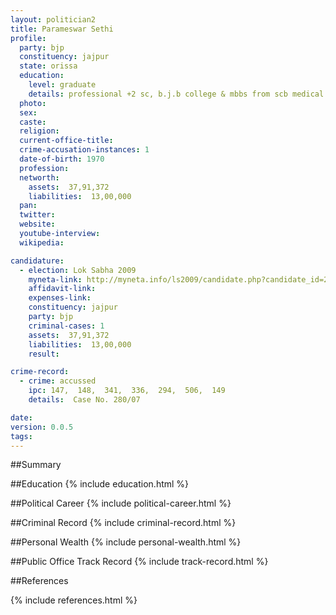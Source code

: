 ```yaml
---
layout: politician2
title: Parameswar Sethi
profile: 
  party: bjp
  constituency: jajpur
  state: orissa
  education: 
    level: graduate
    details: professional +2 sc, b.j.b college & mbbs from scb medical  college, cuttack under utkal university-1994
  photo: 
  sex: 
  caste: 
  religion: 
  current-office-title: 
  crime-accusation-instances: 1
  date-of-birth: 1970
  profession: 
  networth: 
    assets:  37,91,372
    liabilities:  13,00,000
  pan: 
  twitter: 
  website: 
  youtube-interview: 
  wikipedia: 

candidature: 
  - election: Lok Sabha 2009
    myneta-link: http://myneta.info/ls2009/candidate.php?candidate_id=2294
    affidavit-link: 
    expenses-link: 
    constituency: jajpur 
    party: bjp
    criminal-cases: 1
    assets:  37,91,372
    liabilities:  13,00,000
    result:  

crime-record: 
  - crime: accussed
    ipc: 147,  148,  341,  336,  294,  506,  149
    details:  Case No. 280/07  

date: 
version: 0.0.5
tags: 
---
```

##Summary


##Education
{% include education.html %}


##Political Career
{% include political-career.html %}


##Criminal Record
{% include criminal-record.html %}


##Personal Wealth
{% include personal-wealth.html %}


##Public Office Track Record
{% include track-record.html %}


##References


{% include references.html %}